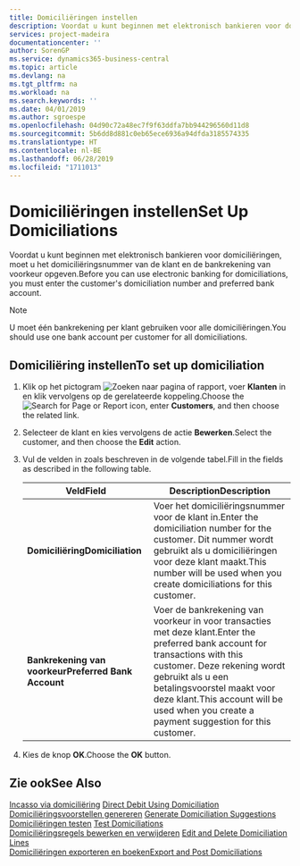 ```yaml
---
title: Domiciliëringen instellen
description: Voordat u kunt beginnen met elektronisch bankieren voor domiciliëringen, moet u het domiciliëringsnummer van de klant en de bankrekening van voorkeur opgeven.
services: project-madeira
documentationcenter: ''
author: SorenGP
ms.service: dynamics365-business-central
ms.topic: article
ms.devlang: na
ms.tgt_pltfrm: na
ms.workload: na
ms.search.keywords: ''
ms.date: 04/01/2019
ms.author: sgroespe
ms.openlocfilehash: 04d90c72a48ec7f9f63ddfa7bb944296560d11d8
ms.sourcegitcommit: 5b6dd8d881c0eb65ece6936a94dfda3185574335
ms.translationtype: HT
ms.contentlocale: nl-BE
ms.lasthandoff: 06/28/2019
ms.locfileid: "1711013"
---
```

# <a name="set-up-domiciliations"></a><span data-ttu-id="c398c-103">Domiciliëringen instellen</span><span class="sxs-lookup"><span data-stu-id="c398c-103">Set Up Domiciliations</span></span>
<span data-ttu-id="c398c-104">Voordat u kunt beginnen met elektronisch bankieren voor domiciliëringen, moet u het domiciliëringsnummer van de klant en de bankrekening van voorkeur opgeven.</span><span class="sxs-lookup"><span data-stu-id="c398c-104">Before you can use electronic banking for domiciliations, you must enter the customer's domiciliation number and preferred bank account.</span></span>  

> [!NOTE]  
>  <span data-ttu-id="c398c-105">U moet één bankrekening per klant gebruiken voor alle domiciliëringen.</span><span class="sxs-lookup"><span data-stu-id="c398c-105">You should use one bank account per customer for all domiciliations.</span></span>  

## <a name="to-set-up-domiciliation"></a><span data-ttu-id="c398c-106">Domiciliëring instellen</span><span class="sxs-lookup"><span data-stu-id="c398c-106">To set up domiciliation</span></span>  

1.  <span data-ttu-id="c398c-107">Klik op het pictogram ![Zoeken naar pagina of rapport](../../media/ui-search/search_small.png "Pictogram Zoeken naar pagina of rapport"), voer **Klanten** in en klik vervolgens op de gerelateerde koppeling.</span><span class="sxs-lookup"><span data-stu-id="c398c-107">Choose the ![Search for Page or Report](../../media/ui-search/search_small.png "Search for Page or Report icon") icon, enter **Customers**, and then choose the related link.</span></span>  
2.  <span data-ttu-id="c398c-108">Selecteer de klant en kies vervolgens de actie **Bewerken**.</span><span class="sxs-lookup"><span data-stu-id="c398c-108">Select the customer, and then choose the **Edit** action.</span></span>  
3.  <span data-ttu-id="c398c-109">Vul de velden in zoals beschreven in de volgende tabel.</span><span class="sxs-lookup"><span data-stu-id="c398c-109">Fill in the fields as described in the following table.</span></span>  

    |<span data-ttu-id="c398c-110">Veld</span><span class="sxs-lookup"><span data-stu-id="c398c-110">Field</span></span>|<span data-ttu-id="c398c-111">Description</span><span class="sxs-lookup"><span data-stu-id="c398c-111">Description</span></span>|  
    |---------------------------------|---------------------------------------|  
    |<span data-ttu-id="c398c-112">**Domiciliëring**</span><span class="sxs-lookup"><span data-stu-id="c398c-112">**Domiciliation**</span></span>|<span data-ttu-id="c398c-113">Voer het domiciliëringsnummer voor de klant in.</span><span class="sxs-lookup"><span data-stu-id="c398c-113">Enter the domiciliation number for the customer.</span></span> <span data-ttu-id="c398c-114">Dit nummer wordt gebruikt als u domiciliëringen voor deze klant maakt.</span><span class="sxs-lookup"><span data-stu-id="c398c-114">This number will be used when you create domiciliations for this customer.</span></span>|  
    |<span data-ttu-id="c398c-115">**Bankrekening van voorkeur**</span><span class="sxs-lookup"><span data-stu-id="c398c-115">**Preferred Bank Account**</span></span>|<span data-ttu-id="c398c-116">Voer de bankrekening van voorkeur in voor transacties met deze klant.</span><span class="sxs-lookup"><span data-stu-id="c398c-116">Enter the preferred bank account for transactions with this customer.</span></span> <span data-ttu-id="c398c-117">Deze rekening wordt gebruikt als u een betalingsvoorstel maakt voor deze klant.</span><span class="sxs-lookup"><span data-stu-id="c398c-117">This account will be used when you create a payment suggestion for this customer.</span></span>|  

4.  <span data-ttu-id="c398c-118">Kies de knop **OK**.</span><span class="sxs-lookup"><span data-stu-id="c398c-118">Choose the **OK** button.</span></span>  

## <a name="see-also"></a><span data-ttu-id="c398c-119">Zie ook</span><span class="sxs-lookup"><span data-stu-id="c398c-119">See Also</span></span>  
 <span data-ttu-id="c398c-120">[Incasso via domiciliëring](direct-debit-using-domiciliation.md) </span><span class="sxs-lookup"><span data-stu-id="c398c-120">[Direct Debit Using Domiciliation](direct-debit-using-domiciliation.md) </span></span>  
 <span data-ttu-id="c398c-121">[Domiciliëringsvoorstellen genereren](how-to-generate-domiciliation-suggestions.md) </span><span class="sxs-lookup"><span data-stu-id="c398c-121">[Generate Domiciliation Suggestions](how-to-generate-domiciliation-suggestions.md) </span></span>  
 <span data-ttu-id="c398c-122">[Domiciliëringen testen](how-to-test-domiciliations.md) </span><span class="sxs-lookup"><span data-stu-id="c398c-122">[Test Domiciliations](how-to-test-domiciliations.md) </span></span>  
 <span data-ttu-id="c398c-123">[Domiciliëringsregels bewerken en verwijderen](how-to-edit-and-delete-domiciliation-lines.md) </span><span class="sxs-lookup"><span data-stu-id="c398c-123">[Edit and Delete Domiciliation Lines](how-to-edit-and-delete-domiciliation-lines.md) </span></span>  
 [<span data-ttu-id="c398c-124">Domiciliëringen exporteren en boeken</span><span class="sxs-lookup"><span data-stu-id="c398c-124">Export and Post Domiciliations</span></span>](how-to-export-and-post-domiciliations.md)
